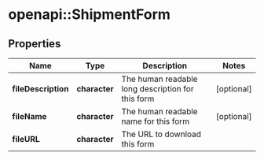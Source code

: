 # openapi::ShipmentForm

## Properties
Name | Type | Description | Notes
------------ | ------------- | ------------- | -------------
**fileDescription** | **character** | The human readable long description for this form | [optional] 
**fileName** | **character** | The human readable name for this form | [optional] 
**fileURL** | **character** | The URL to download this form | 


